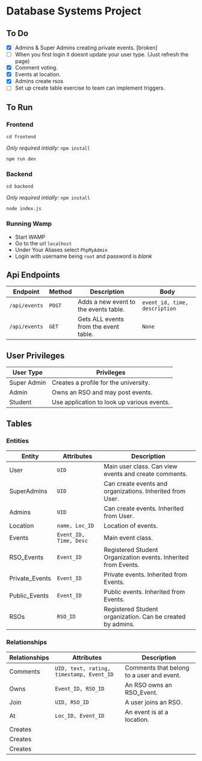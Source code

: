 # Database Systems Project

## To Do
- [x] Admins & Super Admins creating private events. [broken]
- [ ] When you first login it doesnt update your user type. (Just refresh the page)
- [x] Comment voting.
- [x] Events at location.
- [x] Admins create rsos
- [ ] Set up create table exercise to team can implement triggers.

## To Run

### Frontend

`cd frontend`

_Only required intially:_
`npm install`

`npm run dev`

### Backend

`cd backend`

_Only required intially:_
`npm install`

`node index.js`

### Running Wamp

* Start WAMP
* Go to the url `localhost`
* Under Your Aliases select `PhpMyAdmin`
* Login with username being `root` and password is *blank*

## Api Endpoints

| Endpoint      | Method | Description                           | Body                          |
| ------------- | ------ | ------------------------------------- | ----------------------------- |
| `/api/events` | `POST` | Adds a new event to the events table. | `event_id, time, description` |
| `/api/events` | `GET`  | Gets ALL events from the event table. | `None`                        |

## User Privileges

| User Type   | Privileges                                 |
| ----------- | ------------------------------------------ |
| Super Admin | Creates a profile for the university.      |
| Admin       | Owns an RSO and may post events.           |
| Student     | Use application to look up various events. |

## Tables

### Entities

| Entity         | Attributes             | Description                                                    |
| -------------- | ---------------------- | -------------------------------------------------------------- |
| User           | `UID`                  | Main user class. Can view events and create comments.          |
| SuperAdmins    | `UID`                  | Can create events and organizations. Inherited from User.      |
| Admins         | `UID`                  | Can create events. Inherited from User.                        |
| Location       | `name, Loc_ID`         | Location of events.                                            |
| Events         | `Event_ID, Time, Desc` | Main event class.                                              |
| RSO_Events     | `Event_ID`             | Registered Student Organization events. Inherited from Events. |
| Private_Events | `Event_ID`             | Private events. Inherited from Events.                         |
| Public_Events  | `Event_ID`             | Public events. Inherited from Events.                          |
| RSOs           | `RSO_ID`               | Registered Student organization. Can be created by admins.     |

### Relationships

| Relationships | Attributes                               | Description                               |
| ------------- | ---------------------------------------- | ----------------------------------------- |
| Comments      | `UID, text, rating, timestamp, Event_ID` | Comments that belong to a user and event. |
| Owns          | `Event_ID, RSO_ID`                       | An RSO owns an RSO_Event.                 |
| Join          | `UID, RSO_ID`                            | A user joins an RSO.                      |
| At            | `Loc_ID, Event_ID`                       | An event is at a location.                |
| Creates       |                                          |
| Creates       |                                          |
| Creates       |                                          |
